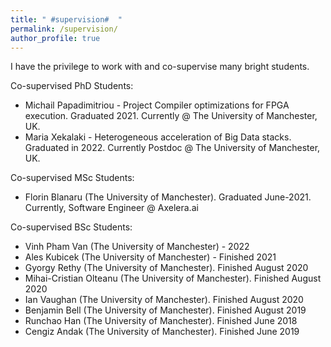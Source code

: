 ```yaml
---
title: " #supervision#  "
permalink: /supervision/
author_profile: true
---
```


I have the privilege to work with and co-supervise many bright students.

Co-supervised PhD Students:

- Michail Papadimitriou - Project Compiler optimizations for FPGA execution. Graduated 2021. Currently @ The University of Manchester, UK.
- Maria Xekalaki - Heterogeneous acceleration of Big Data stacks. Graduated in 2022. Currently Postdoc @ The University of Manchester, UK.

Co-supervised MSc Students:
- Florin Blanaru (The University of Manchester). Graduated June-2021. Currently, Software Engineer @ Axelera.ai 

Co-supervised BSc Students:

- Vinh Pham Van (The University of Manchester) - 2022
- Ales Kubicek  (The University of Manchester) - Finished 2021 
- Gyorgy Rethy (The University of Manchester). Finished August 2020 
- Mihai-Cristian Olteanu (The University of Manchester). Finished August 2020 
- Ian Vaughan (The University of Manchester). Finished August 2020 
- Benjamin Bell (The University of Manchester). Finished August 2019 
- Runchao Han (The University of Manchester). Finished June 2018 
- Cengiz Andak (The University of Manchester). Finished June 2019 

